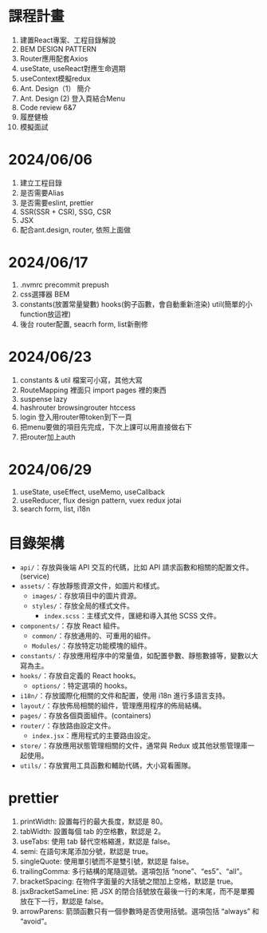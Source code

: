 # 課程計畫

1. 建置React專案、工程目錄解說
2. BEM DESIGN PATTERN
3. Router應用配套Axios
4. useState, useReact對應生命週期
5. useContext模擬redux
6. Ant. Design（1） 簡介
7. Ant. Design (2) 登入頁結合Menu
8. Code review 6&7
9. 履歷健檢
10. 模擬面試

# 2024/06/06

1. 建立工程目錄
2. 是否需要Alias
3. 是否需要eslint, prettier
4. SSR(SSR + CSR), SSG, CSR
5. JSX
6. 配合ant.design, router, 依照上面做

# 2024/06/17

1. .nvmrc precommit prepush
2. css選擇器 BEM
3. constants(放置常量變數) hooks(鉤子函數，會自動重新渲染) util(簡單的小function放這裡)
4. 後台 router配置, seacrh form, list新刪修

# 2024/06/23

1. constants & util 檔案可小寫，其他大寫
2. RouteMapping 裡面只 import pages 裡的東西
3. suspense lazy
4. hashrouter browsingrouter htccess
5. login 登入用router帶token到下一頁
6. 把menu要做的項目先完成，下次上課可以用直接做右下
7. 把router加上auth

# 2024/06/29

1. useState, useEffect, useMemo, useCallback
2. useReducer, flux design pattern, vuex redux jotai
3. search form, list, i18n

# 目錄架構

- `api/`：存放與後端 API 交互的代碼，比如 API 請求函數和相關的配置文件。(service)
- `assets/`：存放靜態資源文件，如圖片和樣式。
  - `images/`：存放項目中的圖片資源。
  - `styles/`：存放全局的樣式文件。
    - `index.scss`：主樣式文件，匯總和導入其他 SCSS 文件。
- `components/`：存放 React 組件。
  - `common/`：存放通用的、可重用的組件。
  - `Modules/`：存放特定功能模塊的組件。
- `constants/`：存放應用程序中的常量值，如配置參數、靜態數據等，變數以大寫為主。
- `hooks/`：存放自定義的 React hooks。
  - `options/`：特定選項的 hooks。
- `i18n/`：存放國際化相關的文件和配置，使用 i18n 進行多語言支持。
- `layout/`：存放佈局相關的組件，管理應用程序的佈局結構。
- `pages/`：存放各個頁面組件。(containers)
- `router/`：存放路由設定文件。
  - `index.jsx`：應用程式的主要路由設定。
- `store/`：存放應用狀態管理相關的文件，通常與 Redux 或其他狀態管理庫一起使用。
- `utils/`：存放實用工具函數和輔助代碼，大小寫看團隊。

# prettier

1. printWidth: 設置每行的最大長度，默認是 80。
2. tabWidth: 設置每個 tab 的空格數，默認是 2。
3. useTabs: 使用 tab 替代空格縮進，默認是 false。
4. semi: 在語句末尾添加分號，默認是 true。
5. singleQuote: 使用單引號而不是雙引號，默認是 false。
6. trailingComma: 多行結構的尾隨逗號。選項包括 “none”、“es5”、“all”。
7. bracketSpacing: 在物件字面量的大括號之間加上空格，默認是 true。
8. jsxBracketSameLine: 把 JSX 的閉合括號放在最後一行的末尾，而不是單獨放在下一行，默認是 false。
9. arrowParens: 箭頭函數只有一個參數時是否使用括號。選項包括 “always” 和 “avoid”。
